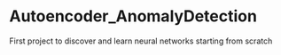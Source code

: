 # Autoencoder_AnomalyDetection
First project to discover and learn neural networks starting from scratch
